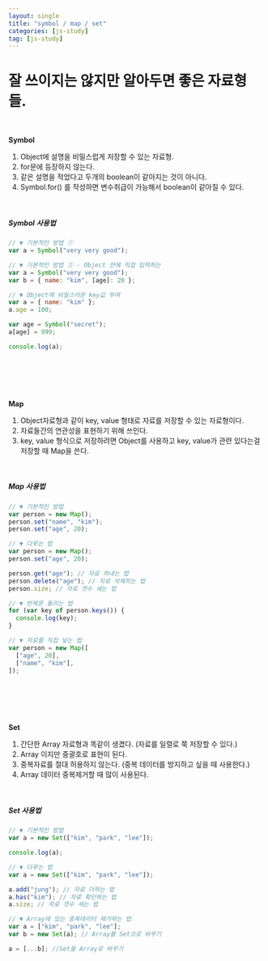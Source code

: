 ```yaml
---
layout: single
title: "symbol / map / set"
categories: [js-study]
tag: [js-study]
---
```


# 잘 쓰이지는 않지만 알아두면 좋은 자료형들.

<br>

**Symbol**

1. Object에 설명을 비밀스럽게 저장할 수 있는 자료형.
2. for문에 등장하지 않는다.
3. 같은 설명을 적었다고 두개의 boolean이 같아지는 것이 아니다.
4. Symbol.for() 를 작성하면 변수취급이 가능해서 boolean이 같아질 수 있다.

<br>
<h5>Symbol 사용법</h5>

```js
// ▼ 기본적인 방법 ①
var a = Symbol("very very good");

// ▼ 기본적인 방법 ② - Object 안에 직접 입력하는
var a = Symbol("very very good");
var b = { name: "kim", [age]: 20 };

// ▼ Object에 비밀스러운 key값 부여
var a = { name: "kim" };
a.age = 100;

var age = Symbol("secret");
a[age] = 999;

console.log(a);
```

<br><br><br><br>

**Map**

1. Object자료형과 같이 key, value 형태로 자료를 저장할 수 있는 자료형이다.
2. 자료들간의 연관성을 표현하기 위해 쓰인다.
3. key, value 형식으로 저장하려면 Object를 사용하고 key, value가 관련 있다는걸 저장할 때 Map을 쓴다.

<br>
<h5>Map 사용법</h5>

```js
// ▼ 기본적인 방법
var person = new Map();
person.set("name", "kim");
person.set("age", 20);

// ▼ 다루는 법
var person = new Map();
person.set("age", 20);

person.get("age"); // 자료 꺼내는 법
person.delete("age"); // 자료 삭제하는 법
person.size; // 자료 갯수 세는 법

// ▼ 반복문 돌리는 법
for (var key of person.keys()) {
  console.log(key);
}

// ▼ 자료를 직접 넣는 법
var person = new Map([
  ["age", 20],
  ["name", "kim"],
]);
```

<br><br><br><br>

**Set**

1. 간단한 Array 자료형과 똑같이 생겼다. (자료를 일렬로 쭉 저장할 수 있다.)
2. Array 이지만 중괄호로 표현이 된다.
3. 중복자료를 절대 허용하지 않는다. (중복 데이터를 방지하고 싶을 때 사용한다.)
4. Array 데이터 중복제거할 때 많이 사용된다.

<br>
<h5>Set 사용법</h5>

```js
// ▼ 기본적인 방법
var a = new Set(["kim", "park", "lee"]);

console.log(a);

// ▼ 다루는 법
var a = new Set(["kim", "park", "lee"]);

a.add("jung"); // 자료 더하는 법
a.has("kim"); // 자료 확인하는 법
a.size; // 자료 갯수 세는 법

// ▼ Array에 있는 중복데이터 제거하는 법
var a = ["kim", "park", "lee"];
var b = new Set(a); // Array를 Set으로 바꾸기

a = [...b]; //Set을 Array로 바꾸기
```
